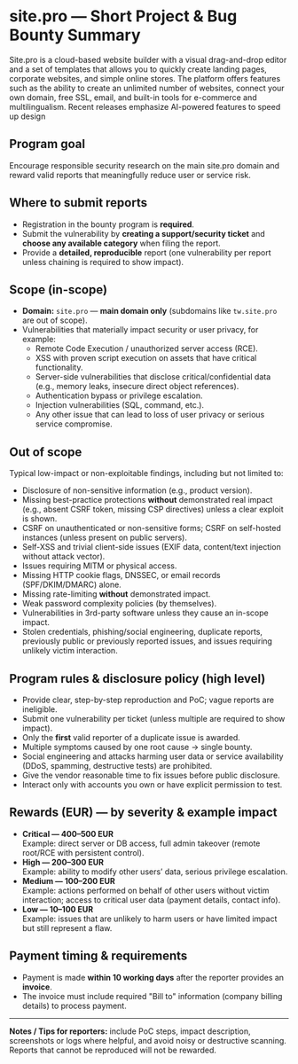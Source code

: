 # site.pro — Short Project & Bug Bounty Summary

Site.pro is a cloud-based website builder with a visual drag-and-drop editor and a set of templates that allows you to quickly create landing pages, corporate websites, and simple online stores. The platform offers features such as the ability to create an unlimited number of websites, connect your own domain, free SSL, email, and built-in tools for e-commerce and multilingualism. Recent releases emphasize AI-powered features to speed up design

## Program goal
Encourage responsible security research on the main site.pro domain and reward valid reports that meaningfully reduce user or service risk.

## Where to submit reports
- Registration in the bounty program is **required**.
- Submit the vulnerability by **creating a support/security ticket** and **choose any available category** when filing the report.
- Provide a **detailed, reproducible** report (one vulnerability per report unless chaining is required to show impact).

## Scope (in-scope)
- **Domain:** `site.pro` — **main domain only** (subdomains like `tw.site.pro` are out of scope).
- Vulnerabilities that materially impact security or user privacy, for example:
  - Remote Code Execution / unauthorized server access (RCE).
  - XSS with proven script execution on assets that have critical functionality.
  - Server-side vulnerabilities that disclose critical/confidential data (e.g., memory leaks, insecure direct object references).
  - Authentication bypass or privilege escalation.
  - Injection vulnerabilities (SQL, command, etc.).
  - Any other issue that can lead to loss of user privacy or serious service compromise.

## Out of scope
Typical low-impact or non-exploitable findings, including but not limited to:
- Disclosure of non-sensitive information (e.g., product version).
- Missing best-practice protections **without** demonstrated real impact (e.g., absent CSRF token, missing CSP directives) unless a clear exploit is shown.
- CSRF on unauthenticated or non-sensitive forms; CSRF on self-hosted instances (unless present on public servers).
- Self-XSS and trivial client-side issues (EXIF data, content/text injection without attack vector).
- Issues requiring MITM or physical access.
- Missing HTTP cookie flags, DNSSEC, or email records (SPF/DKIM/DMARC) alone.
- Missing rate-limiting **without** demonstrated impact.
- Weak password complexity policies (by themselves).
- Vulnerabilities in 3rd-party software unless they cause an in-scope impact.
- Stolen credentials, phishing/social engineering, duplicate reports, previously public or previously reported issues, and issues requiring unlikely victim interaction.

## Program rules & disclosure policy (high level)
- Provide clear, step-by-step reproduction and PoC; vague reports are ineligible.
- Submit one vulnerability per ticket (unless multiple are required to show impact).
- Only the **first** valid reporter of a duplicate issue is awarded.
- Multiple symptoms caused by one root cause → single bounty.
- Social engineering and attacks harming user data or service availability (DDoS, spamming, destructive tests) are prohibited.
- Give the vendor reasonable time to fix issues before public disclosure.
- Interact only with accounts you own or have explicit permission to test.

## Rewards (EUR) — by severity & example impact
- **Critical — 400–500 EUR**  
  Example: direct server or DB access, full admin takeover (remote root/RCE with persistent control).
- **High — 200–300 EUR**  
  Example: ability to modify other users’ data, serious privilege escalation.
- **Medium — 100–200 EUR**  
  Example: actions performed on behalf of other users without victim interaction; access to critical user data (payment details, contact info).
- **Low — 10–100 EUR**  
  Example: issues that are unlikely to harm users or have limited impact but still represent a flaw.

## Payment timing & requirements
- Payment is made **within 10 working days** after the reporter provides an **invoice**.
- The invoice must include required "Bill to" information (company billing details) to process payment.

---

**Notes / Tips for reporters:** include PoC steps, impact description, screenshots or logs where helpful, and avoid noisy or destructive scanning. Reports that cannot be reproduced will not be rewarded.
